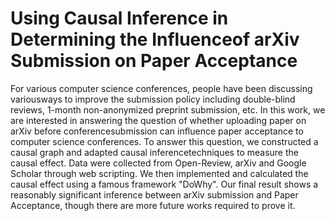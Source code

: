# Using Causal Inference in Determining the Influenceof arXiv Submission on Paper Acceptance


  For various computer science conferences, people have been discussing variousways to improve the submission policy including double-blind reviews, 1-month non-anonymized preprint submission, etc. In this work, we are interested in answering the question of whether uploading paper on arXiv before conferencesubmission can influence paper acceptance to computer science conferences. To answer this question, we constructed a causal graph and adapted causal inferencetechniques to measure the causal effect. Data were collected from Open-Review, arXiv and Google Scholar through web scripting. We then implemented and calculated the causal effect using a famous framework "DoWhy". Our final result shows a reasonably significant inference between arXiv submission and Paper Acceptance, though there are more future works required to prove it.
